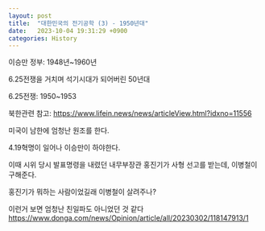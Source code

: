 ```yaml
---
layout: post
title:  "대한민국의 전기공학 (3) - 1950년대"
date:   2023-10-04 19:31:29 +0900
categories: History
---
```


이승만 정부: 1948년~1960년

6.25전쟁을 거치며 석기시대가 되어버린 50년대

6.25전쟁: 1950~1953

북한관련 참고:
https://www.lifein.news/news/articleView.html?idxno=11556

미국이 남한에 엄청난 원조를 한다.

4.19혁명이 일어나 이승만이 하야한다.

이때 시위 당시 발표명령을 내렸던 내무부장관 홍진기가 사형 선고를 받는데, 이병철이 구해준다.

홍진기가 뭐하는 사람이었길래 이병철이 살려주나?

이런거 보면 엄청난 친일파도 아니었던 것 같다
https://www.donga.com/news/Opinion/article/all/20230302/118147913/1